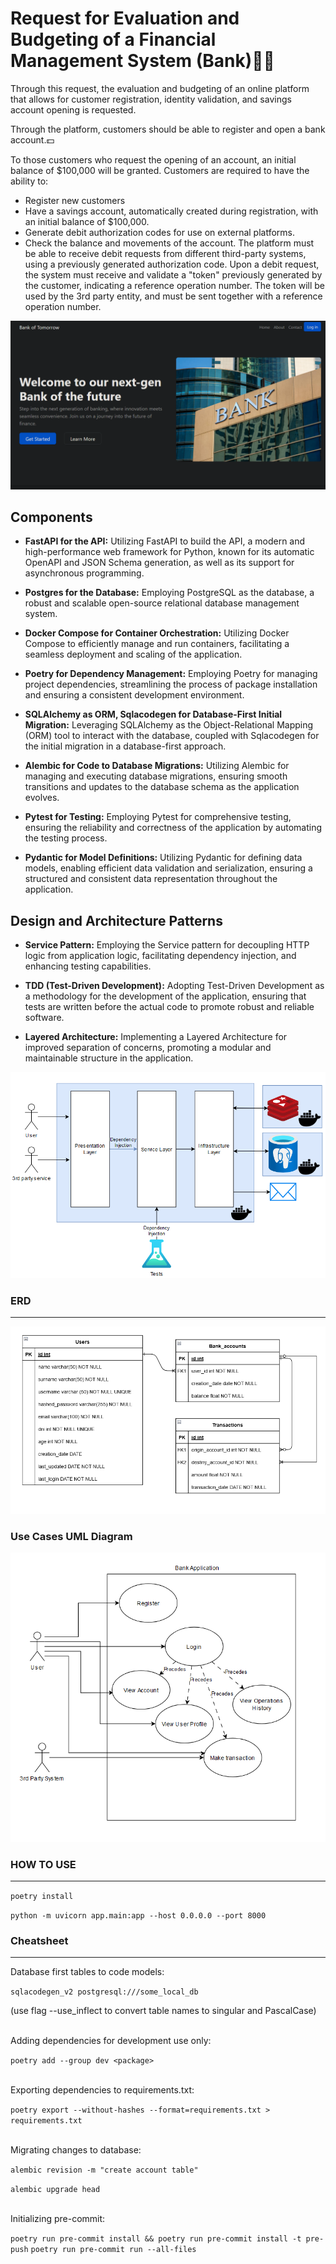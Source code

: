 # Request for Evaluation and Budgeting of a Financial Management System (Bank)🏦🏦
Through this request, the evaluation and budgeting of an online platform that allows for customer registration, identity validation, and savings account opening is requested.

Through the platform, customers should be able to register and open a bank account.💵

To those customers who request the opening of an account, an initial balance of $100,000 will be granted.
Customers are required to have the ability to:
- Register new customers
- Have a savings account, automatically created during registration, with an initial balance of $100,000.
- Generate debit authorization codes for use on external platforms.
- Check the balance and movements of the account.
The platform must be able to receive debit requests from different third-party systems, using a previously generated authorization code.
Upon a debit request, the system must receive and validate a "token" previously generated by the customer, indicating a reference operation number.
The token will be used by the 3rd party entity, and must be sent together with a reference operation number.

![alt text](/docs/bank_home_page.png "Bank Home Page")

## Components
- **FastAPI for the API:** Utilizing FastAPI to build the API, a modern and high-performance web framework for Python, known for its automatic OpenAPI and JSON Schema generation, as well as its support for asynchronous programming.

- **Postgres for the Database:** Employing PostgreSQL as the database, a robust and scalable open-source relational database management system.

- **Docker Compose for Container Orchestration:** Utilizing Docker Compose to efficiently manage and run containers, facilitating a seamless deployment and scaling of the application.

- **Poetry for Dependency Management:** Employing Poetry for managing project dependencies, streamlining the process of package installation and ensuring a consistent development environment.

- **SQLAlchemy as ORM, Sqlacodegen for Database-First Initial Migration:** Leveraging SQLAlchemy as the Object-Relational Mapping (ORM) tool to interact with the database, coupled with Sqlacodegen for the initial migration in a database-first approach.

- **Alembic for Code to Database Migrations:** Utilizing Alembic for managing and executing database migrations, ensuring smooth transitions and updates to the database schema as the application evolves.

- **Pytest for Testing:** Employing Pytest for comprehensive testing, ensuring the reliability and correctness of the application by automating the testing process.

- **Pydantic for Model Definitions:** Utilizing Pydantic for defining data models, enabling efficient data validation and serialization, ensuring a structured and consistent data representation throughout the application.


## Design and Architecture Patterns
- **Service Pattern:** Employing the Service pattern for decoupling HTTP logic from application logic, facilitating dependency injection, and enhancing testing capabilities.

- **TDD (Test-Driven Development):** Adopting Test-Driven Development as a methodology for the development of the application, ensuring that tests are written before the actual code to promote robust and reliable software.

- **Layered Architecture:** Implementing a Layered Architecture for improved separation of concerns, promoting a modular and maintainable structure in the application.

![alt text](/docs/architecture_diagramV2.png "Bank Home Page")

### ERD
---
![alt text](/docs/erd_bank.png "Bank Home Page")
### Use Cases UML Diagram
![alt text](/docs/use_cases_diagram.png "Bank Home Page")

### HOW TO USE
---
```poetry install```

```python -m uvicorn app.main:app --host 0.0.0.0 --port 8000```

### Cheatsheet
---
Database first tables to code models:

```sqlacodegen_v2 postgresql:///some_local_db```

(use flag --use_inflect to convert table names to singular and PascalCase)

\
Adding dependencies for development use only:

```poetry add --group dev <package>```


\
Exporting dependencies to requirements.txt:

```poetry export --without-hashes --format=requirements.txt > requirements.txt```

\
Migrating changes to database:

```alembic revision -m "create account table"```

```alembic upgrade head```

\
Initializing pre-commit:

```poetry run pre-commit install && poetry run pre-commit install -t pre-push```
```poetry run pre-commit run --all-files```